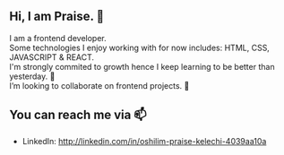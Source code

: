 ## Hi, I am Praise. 👋  
I am a frontend developer.  
Some technologies I enjoy working with for now includes: HTML, CSS, JAVASCRIPT & REACT.  
I'm strongly commited to growth hence I keep learning to be better than yesterday. 🌱  
I’m looking to collaborate on frontend projects. 💞️  

## You can reach me via 📫  
* LinkedIn: http://linkedin.com/in/oshilim-praise-kelechi-4039aa10a 

<!---
Praiz001/Praiz001 is a ✨ special ✨ repository because its `README.md` (this file) appears on your GitHub profile.
You can click the Preview link to take a look at your changes.
--->
